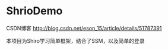 # ShrioDemo


CSDN博客 http://blog.csdn.net/eson_15/article/details/51787391

本项目为Shiro学习简单框架，结合了SSM，以及简单的登录
